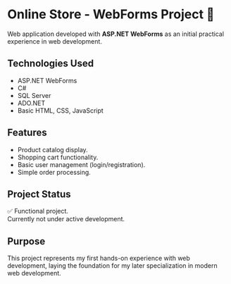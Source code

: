 # Online Store - WebForms Project 🛒

Web application developed with **ASP.NET WebForms** as an initial practical experience in web development.

## Technologies Used
- ASP.NET WebForms
- C#
- SQL Server
- ADO.NET
- Basic HTML, CSS, JavaScript

## Features
- Product catalog display.
- Shopping cart functionality.
- Basic user management (login/registration).
- Simple order processing.

## Project Status
✅ Functional project.  
Currently not under active development.

## Purpose
This project represents my first hands-on experience with web development, laying the foundation for my later specialization in modern web development.

